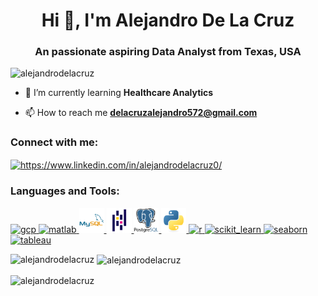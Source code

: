 <h1 align="center">Hi 👋, I'm Alejandro De La Cruz</h1>
<h3 align="center">An passionate aspiring Data Analyst from Texas, USA</h3>

<p align="left"> <img src="https://komarev.com/ghpvc/?username=alejandrodelacruz&label=Profile%20views&color=0e75b6&style=flat" alt="alejandrodelacruz" /> </p>

- 🌱 I’m currently learning **Healthcare Analytics**

- 📫 How to reach me **delacruzalejandro572@gmail.com**

<h3 align="left">Connect with me:</h3>
<p align="left">
<a href="https://linkedin.com/in/https://www.linkedin.com/in/alejandrodelacruz0/" target="blank"><img align="center" src="https://raw.githubusercontent.com/rahuldkjain/github-profile-readme-generator/master/src/images/icons/Social/linked-in-alt.svg" alt="https://www.linkedin.com/in/alejandrodelacruz0/" height="30" width="40" /></a>
</p>

<h3 align="left">Languages and Tools:</h3>
<p align="left"> <a href="https://cloud.google.com" target="_blank" rel="noreferrer"> <img src="https://www.vectorlogo.zone/logos/google_cloud/google_cloud-icon.svg" alt="gcp" width="40" height="40"/> </a> <a href="https://www.mathworks.com/" target="_blank" rel="noreferrer"> <img src="https://upload.wikimedia.org/wikipedia/commons/2/21/Matlab_Logo.png" alt="matlab" width="40" height="40"/> </a> <a href="https://www.mysql.com/" target="_blank" rel="noreferrer"> <img src="https://raw.githubusercontent.com/devicons/devicon/master/icons/mysql/mysql-original-wordmark.svg" alt="mysql" width="40" height="40"/> </a> <a href="https://pandas.pydata.org/" target="_blank" rel="noreferrer"> <img src="https://raw.githubusercontent.com/devicons/devicon/2ae2a900d2f041da66e950e4d48052658d850630/icons/pandas/pandas-original.svg" alt="pandas" width="40" height="40"/> </a> <a href="https://www.postgresql.org" target="_blank" rel="noreferrer"> <img src="https://raw.githubusercontent.com/devicons/devicon/master/icons/postgresql/postgresql-original-wordmark.svg" alt="postgresql" width="40" height="40"/> </a> <a href="https://www.python.org" target="_blank" rel="noreferrer"> <img src="https://raw.githubusercontent.com/devicons/devicon/master/icons/python/python-original.svg" alt="python" width="40" height="40"/> </a> <a href="https://scikit-learn.org/" target="_blank" rel="noreferrer"> <a href="https://www.r-project.org/logo/" target="_blank" rel="noreferrer"> <img src="https://www.r-project.org/logo/Rlogo.svg" alt="r" width="40" height="40"/> </a> <a href="https://scikit-learn.org/" target="_blank" rel="noreferrer"> <img src="https://upload.wikimedia.org/wikipedia/commons/0/05/Scikit_learn_logo_small.svg" alt="scikit_learn" width="40" height="40"/> </a> <a href="https://seaborn.pydata.org/" target="_blank" rel="noreferrer"> <img src="https://seaborn.pydata.org/_images/logo-mark-lightbg.svg" alt="seaborn" width="40" height="40"/> </a> <a href="https://b-new.be/tools/tableau/" target="_blank" rel="noreferrer"> <img src="https://b-new.be/wp-content/uploads/2020/07/TB.png" alt="tableau" width="60" height="40"/> </a></p>


<p><img align="left" src="https://github-readme-stats.vercel.app/api/top-langs?username=alejandrodelacruz&show_icons=true&locale=en&layout=compact" alt="alejandrodelacruz" /></p>

<p>&nbsp;<img align="center" src="https://github-readme-stats.vercel.app/api?username=alejandrodelacruz&show_icons=true&locale=en" alt="alejandrodelacruz" /></p>

<p><img align="center" src="https://github-readme-streak-stats.herokuapp.com/?user=alejandrodelacruz&" alt="alejandrodelacruz" /></p>
